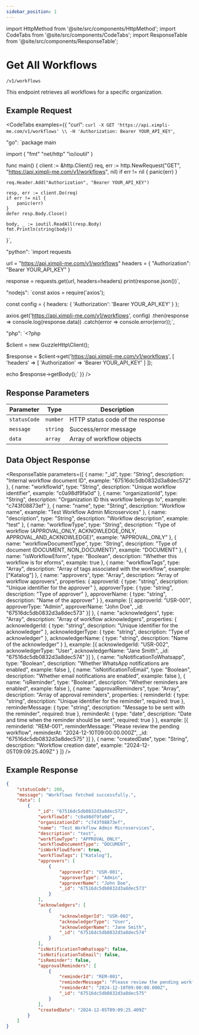 ```yaml
---
sidebar_position: 1
---
```


import HttpMethod from '@site/src/components/HttpMethod';
import CodeTabs from '@site/src/components/CodeTabs';
import ResponseTable from '@site/src/components/ResponseTable';

# Get All Workflows

<HttpMethod method="GET" /> `/v1/workflows`

This endpoint retrieves all workflows for a specific organization.

## Example Request

<CodeTabs examples={{
  "curl": `curl -X GET 'https://api.ximpli-me.com/v1/workflows' \\
-H 'Authorization: Bearer YOUR_API_KEY'`,

  "go": `package main

import (
    "fmt"
    "net/http"
    "io/ioutil"
)

func main() {
    client := &http.Client{}
    req, err := http.NewRequest("GET", "https://api.ximpli-me.com/v1/workflows", nil)
    if err != nil {
        panic(err)
    }

    req.Header.Add("Authorization", "Bearer YOUR_API_KEY")

    resp, err := client.Do(req)
    if err != nil {
        panic(err)
    }
    defer resp.Body.Close()

    body, _ := ioutil.ReadAll(resp.Body)
    fmt.Println(string(body))
}`,

  "python": `import requests

url = "https://api.ximpli-me.com/v1/workflows"
headers = {
    "Authorization": "Bearer YOUR_API_KEY"
}

response = requests.get(url, headers=headers)
print(response.json())`,

  "nodejs": `const axios = require('axios');

const config = {
  headers: { 'Authorization': 'Bearer YOUR_API_KEY' }
};

axios.get('https://api.ximpli-me.com/v1/workflows', config)
  .then(response => console.log(response.data))
  .catch(error => console.error(error));`,

  "php": `<?php

$client = new GuzzleHttp\\Client();

$response = $client->get('https://api.ximpli-me.com/v1/workflows', [
    'headers' => [
        'Authorization' => 'Bearer YOUR_API_KEY'
    ]
]);

echo $response->getBody();`
}} />


## Response Parameters

| Parameter | Type | Description |
|-|-|-|
| `statusCode` | `number` | HTTP status code of the response |
| `message` | `string` | Success/error message |
| `data` | `array` | Array of workflow objects |

## Data Object Response

<ResponseTable
  parameters={[
    {
      name: "_id",
      type: "String",
      description: "Internal workflow document ID",
      example: "67516dc5db0832d3a8dec572"
    },
    {
      name: "workflowId",
      type: "String",
      description: "Unique workflow identifier",
      example: "c0a98df9fa0d"
    },
    {
      name: "organizationId",
      type: "String",
      description: "Organization ID this workflow belongs to",
      example: "c743f08873ef"
    },
    {
      name: "name",
      type: "String",
      description: "Workflow name",
      example: "Test Workflow Admin Microservices"
    },
    {
      name: "description",
      type: "String",
      description: "Workflow description",
      example: "test"
    },
    {
      name: "workflowType",
      type: "String",
      description: "Type of workflow (APPROVAL_ONLY, ACKNOWLEDGE_ONLY, APPROVAL_AND_ACKNOWLEDGE)",
      example: "APPROVAL_ONLY"
    },
    {
      name: "workflowDocumentType",
      type: "String",
      description: "Type of document (DOCUMENT, NON_DOCUMENT)",
      example: "DOCUMENT"
    },
    {
      name: "isWorkflowEform",
      type: "Boolean",
      description: "Whether this workflow is for eforms",
      example: true
    },
    {
      name: "workflowTags",
      type: "Array",
      description: "Array of tags associated with the workflow",
      example: ["Katalog"]
    },
    {
      name: "approvers",
      type: "Array",
      description: "Array of workflow approvers",
      properties: {
        approverId: {
          type: "string",
          description: "Unique identifier for the approver"
        },
        approverType: {
          type: "string",
          description: "Type of approver"
        },
        approverName: {
          type: "string",
          description: "Name of the approver"
        }
      },
      example: [{
        approverId: "USR-001",
        approverType: "Admin",
        approverName: "John Doe",
        _id: "67516dc5db0832d3a8dec573"
      }]
    },
    {
      name: "acknowledgers",
      type: "Array",
      description: "Array of workflow acknowledgers",
      properties: {
        acknowledgerId: {
          type: "string",
          description: "Unique identifier for the acknowledger"
        },
        acknowledgerType: {
          type: "string",
          description: "Type of acknowledger"
        },
        acknowledgerName: {
          type: "string",
          description: "Name of the acknowledger"
        }
      },
      example: [{
        acknowledgerId: "USR-002",
        acknowledgerType: "User",
        acknowledgerName: "Jane Smith",
        _id: "67516dc5db0832d3a8dec574"
      }]
    },
    {
      name: "isNotificationToWhatsapp",
      type: "Boolean",
      description: "Whether WhatsApp notifications are enabled",
      example: false
    },
    {
      name: "isNotificationToEmail",
      type: "Boolean",
      description: "Whether email notifications are enabled",
      example: false
    },
    {
      name: "isReminder",
      type: "Boolean",
      description: "Whether reminders are enabled",
      example: false
    },
    {
      name: "approvalReminders",
      type: "Array",
      description: "Array of approval reminders",
      properties: {
        reminderId: {
          type: "string",
          description: "Unique identifier for the reminder",
          required: true
        },
        reminderMessage: {
          type: "string",
          description: "Message to be sent with the reminder",
          required: true
        },
        reminderAt: {
          type: "date",
          description: "Date and time when the reminder should be sent",
          required: true
        }
      },
      example: [{
        reminderId: "REM-001",
        reminderMessage: "Please review the pending workflow",
        reminderAt: "2024-12-10T09:00:00.000Z",
        _id: "67516dc5db0832d3a8dec575"
      }]
    },
    {
      name: "createdDate",
      type: "String",
      description: "Workflow creation date",
      example: "2024-12-05T09:09:25.409Z"
    }
  ]}
/>

## Example Response

```json
{
    "statusCode": 200,
    "message": "Workflows fetched successfully.",
    "data": [
        {
            "_id": "67516dc5db0832d3a8dec572",
            "workflowId": "c0a98df9fa0d",
            "organizationId": "c743f08873ef",
            "name": "Test Workflow Admin Microservices",
            "description": "test",
            "workflowType": "APPROVAL_ONLY",
            "workflowDocumentType": "DOCUMENT",
            "isWorkflowEform": true,
            "workflowTags": ["Katalog"],
            "approvers": [
                {
                    "approverId": "USR-001",
                    "approverType": "Admin",
                    "approverName": "John Doe",
                    "_id": "67516dc5db0832d3a8dec573"
                }
            ],
            "acknowledgers": [
                {
                    "acknowledgerId": "USR-002",
                    "acknowledgerType": "User",
                    "acknowledgerName": "Jane Smith",
                    "_id": "67516dc5db0832d3a8dec574"
                }
            ],
            "isNotificationToWhatsapp": false,
            "isNotificationToEmail": false,
            "isReminder": false,
            "approvalReminders": [
                {
                    "reminderId": "REM-001",
                    "reminderMessage": "Please review the pending workflow",
                    "reminderAt": "2024-12-10T09:00:00.000Z",
                    "_id": "67516dc5db0832d3a8dec575"
                }
            ],
            "createdDate": "2024-12-05T09:09:25.409Z"
        }
    ]
}
``` 